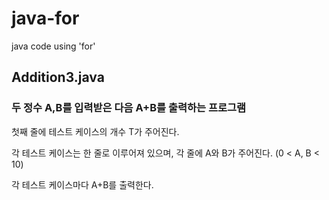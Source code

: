 # java-for
java code using 'for'

## Addition3.java
### 두 정수 A,B를 입력받은 다음 A+B를 출력하는 프로그램
첫째 줄에 테스트 케이스의 개수 T가 주어진다.

각 테스트 케이스는 한 줄로 이루어져 있으며, 각 줄에 A와 B가 주어진다. (0 < A, B < 10)

각 테스트 케이스마다 A+B를 출력한다.

